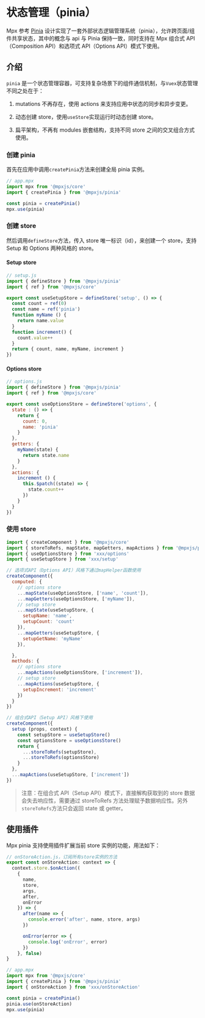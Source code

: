 # 状态管理（pinia）

Mpx 参考 [Pinia](https://pinia.vuejs.org/) 设计实现了一套外部状态逻辑管理系统（pinia），允许跨页面/组件共享状态，其中的概念与 api 与 Pinia 保持一致，同时支持在 Mpx 组合式 API（Composition API）和选项式 API（Options API）模式下使用。

## 介绍

`pinia` 是一个状态管理容器，可支持复杂场景下的组件通信机制，与`Vuex`状态管理不同之处在于：

1. mutations 不再存在，使用 actions 来支持应用中状态的同步和异步变更。

2. 动态创建 store，使用`useStore`实现运行时动态创建 store。

3. 扁平架构，不再有 modules 嵌套结构，支持不同 store 之间的交叉组合方式使用。

### 创建 pinia

首先在应用中调用`createPinia`方法来创建全局 pinia 实例。

``` js
// app.mpx
import mpx from '@mpxjs/core'
import { createPinia } from '@mpxjs/pinia'

const pinia = createPinia()
mpx.use(pinia)
```
### 创建 store

然后调用`defineStore`方法，传入 store 唯一标识（id），来创建一个 store，支持 Setup 和 Options 两种风格的 store。

#### Setup store

``` js
// setup.js
import { defineStore } from '@mpxjs/pinia'
import { ref } from '@mpxjs/core'

export const useSetupStore = defineStore('setup', () => {
  const count = ref(0)
  const name = ref('pinia')
  function myName () {
    return name.value
  }
  function increment() {
    count.value++
  }
  return { count, name, myName, increment }
})
```
#### Options store

``` js
// options.js
import { defineStore } from '@mpxjs/pinia'
import { ref } from '@mpxjs/core'

export const useOptionsStore = defineStore('options', {
  state : () => {
    return {
      count: 0,
      name: 'pinia'
    }
  },
  getters: {
    myName(state) {
      return state.name
    }
  },
  actions: {
    increment () {
      this.$patch((state) => {
        state.count++
      })
    }
  }
})
```
### 使用 store

``` js
import { createComponent } from '@mpxjs/core'
import { storeToRefs, mapState, mapGetters, mapActions } from '@mpxjs/pinia'
import { useOptionsStore } from 'xxx/options'
import { useSetupStore } from 'xxx/setup'

// 选项式API（Options API）风格下通过mapHelper函数使用
createComponent({
  computed: {
    // options store
    ...mapState(useOptionsStore, ['name', 'count']),
    ...mapGetters(useOptionsStore, ['myName']),
    // setup store
    ...mapState(useSetupStore, {
      setupName: 'name',
      setupCount: 'count'
    }),
    ...mapGetters(useSetupStore, {
      setupGetName: 'myName'
    }),

  },
  methods: {
    // options store
    ...mapActions(useOptionsStore, ['increment']),
    // setup store
    ...mapActions(useSetupStore, {
      setupIncrement: 'increment'
    })
  }
})

// 组合式API（Setup API）风格下使用
createComponent({
  setup (props, context) {
    const setupStore = useSetupStore()
    const optionsStore = useOptionsStore()
    return {
      ...storeToRefs(setupStore),
      ...storeToRefs(optionsStore)
    }
  },
  ...mapActions(useSetupStore, ['increment'])
})
```
> 注意：在组合式 API（Setup API）模式下，直接解构获取到的 store 数据会失去响应性，需要通过 storeToRefs 方法处理赋予数据响应性。另外`storeToRefs`方法只会返回 state 或 getter。

## 使用插件

Mpx pinia 支持使用插件扩展当前 store 实例的功能，用法如下：

``` js
// onStoreAction.js，订阅所有store实例的方法
export const onStoreAction: context => {
  context.store.$onAction((
    {
      name,
      store,
      args,
      after,
      onError
    }) => {
      after(name => {
        console.error('after', name, store, args)
      })

      onError(error => {
        console.log('onError', error)
      })
    }, false)
}

// app.mpx
import mpx from '@mpxjs/core'
import { createPinia } from '@mpxjs/pinia'
import { onStoreAction } from 'xxx/onStoreAction'

const pinia = createPinia()
pinia.use(onStoreAction)
mpx.use(pinia)
```
